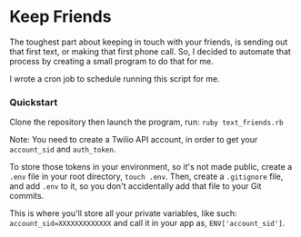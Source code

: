 # Keep Friends

The toughest part about keeping in touch with your friends, is sending out that first text, or making that first phone call. So, I decided to automate that process by creating a small program to do that for me.

I wrote a cron job to schedule running this script for me.

### Quickstart

Clone the repository then launch the program, run: ```` ruby text_friends.rb ````

Note: You need to create a Twilio API account, in order to get your ``` account_sid ``` and ```` auth_token ````.

To store those tokens in your environment, so it's not made public, create a ```` .env ```` file in your root directory, ```` touch .env ````. Then, create a ```` .gitignore ```` file, and add ```` .env ```` to it, so you don't accidentally add that file to your Git commits.

This is where you'll store all your private variables, like such: ```` account_sid=XXXXXXXXXXXXX ```` and call it in your app as, ```` ENV['account_sid'] ````.
